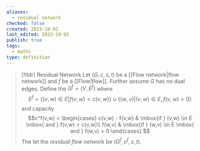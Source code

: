 ```yaml
---
aliases:
  - residual network
checked: false
created: 2023-10-02
last_edited: 2023-10-02
publish: true
tags:
  - maths
type: definition
---
```

>[!tldr] Residual Network
>Let $(G, c, s, t)$ be a [[Flow network|flow network]] and $f$ be a [[Flow|flow]]. Further assume $G$ has no dual edges. Define the $G^f = (V,E^f)$ where
>$$E^f = \{(v,w) \in E \vert f(v,w) < c(v,w)\} \cup \{(w,v) \vert (v,w) \in E, f(v,w) > 0\}$$
>and capacity
>$$c^f(v,w) = \begin{cases} c(v,w) - f(v,w) & \mbox{if } (v,w) \in E \mbox{ and } f(v,w) < c(v,w)\\ f(w,v) & \mbox{if } (w,v) \in E \mbox{ and } f(w,v) > 0 \end{cases}.$$
>The let the *residual flow network* be $(G^f, c^f, s, t)$.

